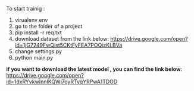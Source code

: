 To start trainig :
1. virualenv env
2. go to the folder of a project
3. pip install -r req.txt
4. download dataset from the link below:
https://drive.google.com/open?id=1jG7249FwQist5CKtFyFEA7POQizKLBVa
5. change settings.py 
6. python main.py

**if you want to download the latest model , you can find the link below**:
https://drive.google.com/open?id=1dxRYvkwInnIKQWj7oyRTyqYRPwA1TDOD
